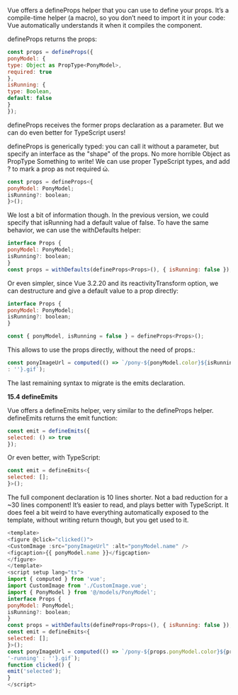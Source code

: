 Vue offers a defineProps helper that you can use to define your props. It’s a compile-time helper (a macro), so you don’t need to import it in your code: Vue automatically understands it when it compiles the component.

defineProps returns the props:

```js
const props = defineProps({
ponyModel: {
type: Object as PropType<PonyModel>,
required: true
},
isRunning: {
type: Boolean,
default: false
}
});
```

defineProps receives the former props declaration as a parameter. But we can do even better for TypeScript users!



defineProps is generically typed: you can call it without a parameter, but specify an interface as the "shape" of the props. No more horrible Object as PropType Something to write! We can use proper TypeScript types, and add ? to mark a prop as not required ὠ.

```js
const props = defineProps<{
ponyModel: PonyModel;
isRunning?: boolean;
}>();
```


We lost a bit of information though. In the previous version, we could specify that isRunning had a default value of false. To have the same behavior, we can use the withDefaults helper:

```js
interface Props {
ponyModel: PonyModel;
isRunning?: boolean;
}
const props = withDefaults(defineProps<Props>(), { isRunning: false });
```

Or even simpler, since Vue 3.2.20 and its reactivityTransform option, we can destructure and give a default value to a prop directly:

```js
interface Props {
ponyModel: PonyModel;
isRunning?: boolean;
}
```

```js
const { ponyModel, isRunning = false } = defineProps<Props>();
```

This allows to use the props directly, without the need of props.:

```js
const ponyImageUrl = computed(() => `/pony-${ponyModel.color}${isRunning ? '-running'
: ''}.gif`);
```

The last remaining syntax to migrate is the emits declaration.

**15.4 defineEmits**

Vue offers a defineEmits helper, very similar to the defineProps helper. defineEmits returns the emit function:

```js
const emit = defineEmits({
selected: () => true
});
```

Or even better, with TypeScript:

```js
const emit = defineEmits<{
selected: [];
}>();
```

The full component declaration is 10 lines shorter. Not a bad reduction for a ~30 lines component! It’s easier to read, and plays better with TypeScript. It does feel a bit weird to have everything automatically exposed to the template, without writing return though, but you get used to it.

```js
<template>
<figure @click="clicked()">
<CustomImage :src="ponyImageUrl" :alt="ponyModel.name" />
<figcaption>{{ ponyModel.name }}</figcaption>
</figure>
</template>
<script setup lang="ts">
import { computed } from 'vue';
import CustomImage from './CustomImage.vue';
import { PonyModel } from '@/models/PonyModel';
interface Props {
ponyModel: PonyModel;
isRunning?: boolean;
}
const props = withDefaults(defineProps<Props>(), { isRunning: false });
const emit = defineEmits<{
selected: [];
}>();
const ponyImageUrl = computed(() => `/pony-${props.ponyModel.color}${props.isRunning ?
'-running' : ''}.gif`);
function clicked() {
emit('selected');
}
</script>
```


